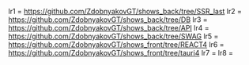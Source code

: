 lr1 = https://github.com/ZdobnyakovGT/shows_back/tree/SSR_last 
lr2 = https://github.com/ZdobnyakovGT/shows_back/tree/DB 
lr3 = https://github.com/ZdobnyakovGT/shows_back/tree/API
lr4 = https://github.com/ZdobnyakovGT/shows_back/tree/SWAG
lr5 = https://github.com/ZdobnyakovGT/shows_front/tree/REACT4
lr6 = https://github.com/ZdobnyakovGT/shows_front/tree/tauri4
lr7 = 
lr8 =
